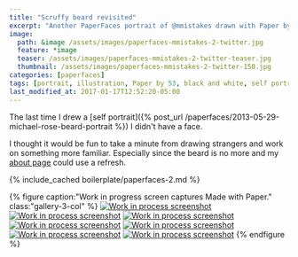 ```yaml
---
title: "Scruffy beard revisited"
excerpt: "Another PaperFaces portrait of @mmistakes drawn with Paper by 53 on an iPad."
image: 
  path: &image /assets/images/paperfaces-mmistakes-2-twitter.jpg 
  feature: *image
  teaser: /assets/images/paperfaces-mmistakes-2-twitter-teaser.jpg
  thumbnail: /assets/images/paperfaces-mmistakes-2-twitter-150.jpg
categories: [paperfaces]
tags: [portrait, illustration, Paper by 53, black and white, self portrait, Michael Rose]
last_modified_at: 2017-01-17T12:52:20-05:00
---
```


The last time I drew a [self portrait]({% post_url /paperfaces/2013-05-29-michael-rose-beard-portrait %}) I didn't have a face.

I thought it would be fun to take a minute from drawing strangers and work on something more familiar. Especially since the beard is no more and my [about page](/about/) could use a refresh.

{% include_cached boilerplate/paperfaces-2.md %}

{% figure caption:"Work in progress screen captures Made with Paper." class:"gallery-3-col" %}
[![Work in process screenshot](/assets/images/paperfaces-mmistakes-2-process-1-600.jpg)](/assets/images/paperfaces-mmistakes-2-process-1-lg.jpg) [![Work in process screenshot](/assets/images/paperfaces-mmistakes-2-process-2-600.jpg)](/assets/images/paperfaces-mmistakes-2-process-2-lg.jpg) [![Work in process screenshot](/assets/images/paperfaces-mmistakes-2-process-3-600.jpg)](/assets/images/paperfaces-mmistakes-2-process-3-lg.jpg) [![Work in process screenshot](/assets/images/paperfaces-mmistakes-2-process-4-600.jpg)](/assets/images/paperfaces-mmistakes-2-process-4-lg.jpg) [![Work in process screenshot](/assets/images/paperfaces-mmistakes-2-process-5-600.jpg)](/assets/images/paperfaces-mmistakes-2-process-5-lg.jpg) [![Work in process screenshot](/assets/images/paperfaces-mmistakes-2-process-6-600.jpg)](/assets/images/paperfaces-mmistakes-2-process-6-lg.jpg) [![Work in process screenshot](/assets/images/paperfaces-mmistakes-2-process-7-600.jpg)](/assets/images/paperfaces-mmistakes-2-process-7-lg.jpg)
{% endfigure %}
